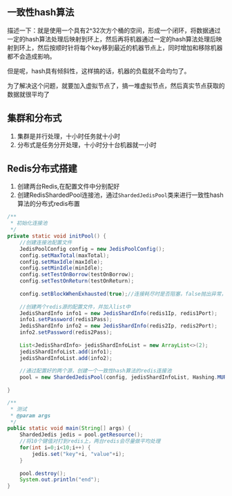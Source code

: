 ## 一致性hash算法
描述一下：就是使用一个具有2^32次方个桶的空间，形成一个闭环，将数据通过一定的hash算法处理后映射到环上，然后再将机器通过一定的hash算法处理后映射到环上，然后按顺时针将每个key移到最近的机器节点上，同时增加和移除机器都不会造成影响。

但是呢，hash具有倾斜性，这样搞的话，机器的负载就不会均匀了。

为了解决这个问题，就要加入虚拟节点了，搞一堆虚拟节点，然后真实节点获取的数据就很平均了

## 集群和分布式
1. 集群是并行处理，十小时任务就十小时
2. 分布式是任务分开处理，十小时分十台机器就一小时

## Redis分布式搭建
1. 创建两台Redis,在配置文件中分别配好
2. 创建RedisShardedPool连接池，通过`ShardedJedisPool`类来进行一致性hash算法的分布式redis布置
```java
/**
 * 初始化连接池
 */
private static void initPool() {
	//创建连接池配置文件
	JedisPoolConfig config = new JedisPoolConfig();
	config.setMaxTotal(maxTotal);
	config.setMaxIdle(maxIdle);
	config.setMinIdle(minIdle);
	config.setTestOnBorrow(testOnBorrow);
	config.setTestOnReturn(testOnReturn);
	
	config.setBlockWhenExhausted(true);//连接耗尽时是否阻塞，false抛出异常，默认true
	
	//创建两个redis源的配置文件，并加入list中
	JedisShardInfo info1 = new JedisShardInfo(redis1Ip, redis1Port);
	info1.setPassword(redis1Pass);
	JedisShardInfo info2 = new JedisShardInfo(redis2Ip, redis2Port);
	info2.setPassword(redis2Pass);
	
	List<JedisShardInfo> jedisShardInfoList = new ArrayList<>(2);
	jedisShardInfoList.add(info1);
	jedisShardInfoList.add(info2);
	
	//通过配置好的两个源，创建一个一致性hash算法的redis连接池
	pool = new ShardedJedisPool(config, jedisShardInfoList, Hashing.MURMUR_HASH, Sharded.DEFAULT_KEY_TAG_PATTERN);
	
}

/**
 * 测试
 * @param args
 */
public static void main(String[] args) {
	ShardedJedis jedis = pool.getResource();
	//将10个键值对打到redis上，两台redis会尽量做平均处理
	for(int i=0;i<10;i++) {
		jedis.set("key"+i, "value"+i);
	}
	
	pool.destroy();
	System.out.println("end");
}
```